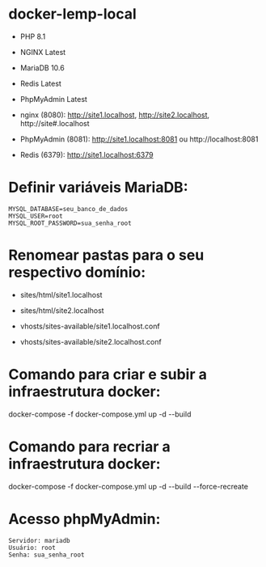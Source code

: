 # docker-lemp-local

- PHP 8.1
- NGINX Latest
- MariaDB 10.6
- Redis Latest
- PhpMyAdmin Latest

- nginx (8080): http://site1.localhost, http://site2.localhost, http://site#.localhost
- PhpMyAdmin (8081): http://site1.localhost:8081 ou http://localhost:8081
- Redis (6379): http://site1.localhost:6379

   
# Definir variáveis MariaDB:
    MYSQL_DATABASE=seu_banco_de_dados
    MYSQL_USER=root
    MYSQL_ROOT_PASSWORD=sua_senha_root    

# Renomear pastas para o seu respectivo domínio:

- sites/html/site1.localhost
- sites/html/site2.localhost

- vhosts/sites-available/site1.localhost.conf
- vhosts/sites-available/site2.localhost.conf

# Comando para criar e subir a infraestrutura docker:
docker-compose -f docker-compose.yml up -d --build

# Comando para recriar a infraestrutura docker:
docker-compose -f docker-compose.yml up -d --build --force-recreate


# Acesso phpMyAdmin:
    Servidor: mariadb
    Usuário: root
    Senha: sua_senha_root  
